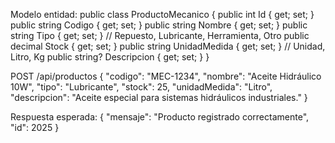 Modelo entidad:
public class ProductoMecanico
{
    public int Id { get; set; }
    public string Codigo { get; set; }
    public string Nombre { get; set; }
    public string Tipo { get; set; } // Repuesto, Lubricante, Herramienta, Otro
    public decimal Stock { get; set; }
    public string UnidadMedida { get; set; } // Unidad, Litro, Kg
    public string? Descripcion { get; set; }
}

POST /api/productos
{
  "codigo": "MEC-1234",
  "nombre": "Aceite Hidráulico 10W",
  "tipo": "Lubricante",
  "stock": 25,
  "unidadMedida": "Litro",
  "descripcion": "Aceite especial para sistemas hidráulicos industriales."
}

Respuesta esperada:
{
  "mensaje": "Producto registrado correctamente",
  "id": 2025
}
